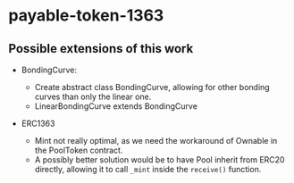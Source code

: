 # payable-token-1363

## Possible extensions of this work

- BondingCurve:
    - Create abstract class BondingCurve, allowing for other bonding curves than only the linear one.
    - LinearBondingCurve extends BondingCurve

- ERC1363
    - Mint not really optimal, as we need the workaround of Ownable in the PoolToken contract.
    - A possibly better solution would be to have Pool inherit from ERC20 directly, allowing it to call `_mint` inside the `receive()` function.